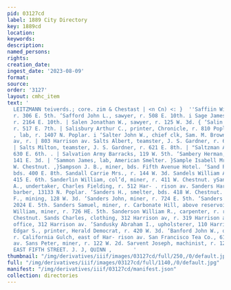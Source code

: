```yaml
---
pid: 03127cd
label: 1889 City Directory
key: 1889cd
location: 
keywords: 
description: 
named_persons: 
rights: 
creation_date: 
ingest_date: '2023-08-09'
format: 
source: 
order: '3127'
layout: cmhc_item
text: '                                                                         GHARLES
  LEITZMANN teiverds.; core. zim & Chestast | <n Cn) <: }  ''Saffiin William J., teamster,
  r. 306 E. 5th. ‘Safford John L., sawyer, r. 508 E. 10th. i Sage James E., miner,
  r. 2164 E. 10th. | Salen Jonathan W., sawyer, r. 125 W. 3d. { ‘Salin August, miner,
  r. 517 E. 7th. | Salisbury Arthur C., printer, Chronicle, r. 810 Poplar. \ ‘Salmon
  , lab, r. 1407 N. Poplar. i ‘Salter John W., chief clk, Sam. M. Brown, 401 Harrison
  av, r. | 803 Harrison av. Salts Albert, teamster, J. S. Gardner, r. 621 E. 8th.
  | Salts Milton, teamster, J. S. Gardner, r. 621 E. 8th. | "Saltzman Abner C., grocer,
  630 E. 6th. . | Salvation Army Barracks, 119 W. 5th. ‘Sambery Herman, miner, bds.
  141 E. 3d. | ‘Sammon James, lab, American Smelter. }Sample Isabell Mrs., r. 411
  W. Chestnut. ,}Sampson J. B., miner, bds. Fifth Avenue Hotel. ‘Sand Peter, miner,
  bds. 400 E. 8th. Sandall Carrie Mrs., r. 144 W. 3d. Sandels William A., miner, r.
  415 E. 6th. Sanderlin William, col’d, miner, r. 411 W. Chestnut. ySanders Charles
  A., undertaker, Charles Fielding, r. 512 Har- . rison av. Sanders Harvey, col’d,
  barber, 13133 N. Poplar. ‘Sanders H., smelter, bds. 418 W. Chestnut. Sandera Jacob
  F., mining, 128 W. 3d. ‘Sanders John, miner, r. 724 E. 5th. ‘Sanders May Mrs., r.
  2024 E. 5th. Sanders Samuel, miner, r. Carbonate Hill, above reservoir. sanders
  William, miner, r. 726 HE. 5th. Sanderson William R., carpenter, r. rear 125 W.
  Chestnut. Sands Charles, clothing, 312 Harrison av, r. 319 Harrison av. “Sands Jacob,
  office, 312 Harrison av. ‘Sandusky Abraham I., upholsterer, 110 Harrison av. ‘Sanford
  Edgar S., printer, Herald Democrat, r. 420 W. 3d. ‘Banford John W., ore hauler,
  r. California Gulch, east of Har- rison av. San Francisco Tea Co., 614 Harrison
  av. Sans Peter, miner, r. 122 W. 2d. Sarvent Joseph, machinist, r. 124 W. 5th.  CALCIMINING,
  EAST FIFTH STREET. J. J, QUINN ,       '
thumbnail: "/img/derivatives/iiif/images/03127cd/full/250,/0/default.jpg"
full: "/img/derivatives/iiif/images/03127cd/full/1140,/0/default.jpg"
manifest: "/img/derivatives/iiif/03127cd/manifest.json"
collection: directories
---
```

